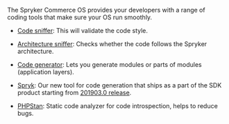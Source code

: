 The Spryker Commerce OS provides your developers with a range of coding tools that make sure your OS run smoothly.

- [Code sniffer](https://documentation.spryker.com/v4/docs/code-sniffer): This will validate the code style.

- [Architecture sniffer](https://documentation.spryker.com/v4/docs/architecture-sniffer): Checks whether the code follows the Spryker architecture.

- [Code generator](https://documentation.spryker.com/v4/docs/code-generator): Lets you generate modules or parts of modules (application layers).

- [Spryk](https://documentation.spryker.com/v2/docs/spryk-201903): Our new tool for code generation that ships as a part of the SDK product starting from [201903.0 release](https://documentation.spryker.com/v4/docs/release-notes-201903-0).

- [PHPStan](https://documentation.spryker.com/v2/docs/phpstan-201903): Static code analyzer for code introspection, helps to reduce bugs.

<!--
**See also:**

* Learn about Collector
* Learn about Event
* Learn about File System
* Learn about Queue
* Learn about Zed API
* Learn about Data Feed module
* Learn about Error Handler
* Learn about Flysystem
* Check out our modules
* Learn about Installer
* Install Spryker from the recipe files
* Learn how to use Logger
* Learn about Sequence Number module
* Learn about Touch
* Handle Zed requests
-->